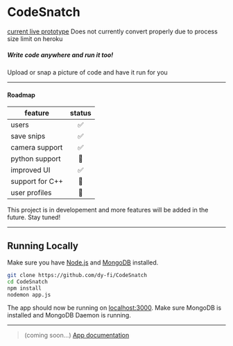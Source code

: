 # CodeSnatch
[current live prototype](https://codesnatch.herokuapp.com/) Does not currently convert properly due to process size limit on heroku

##### Write code anywhere and run it too!

Upload or snap a picture of code and have it run for you


-----

#### Roadmap

| feature           | status                    |
|-------------------|:-------------------------:|
| users             | :white_check_mark:        |
| save snips        | :white_check_mark:        |
| camera support    | :white_check_mark:        |
| python support    | :small_orange_diamond:    |
| improved UI       | :white_check_mark:        |
| support for C++   | :small_orange_diamond:    |
| user profiles     | :small_orange_diamond:    |

This project is in developement and more features will be added in the future.  Stay tuned!

-----

## Running Locally
Make sure you have [Node.js](http://nodejs.org/) and [MongoDB](https://www.mongodb.com/) installed.

```sh
git clone https://github.com/dy-fi/CodeSnatch
cd CodeSnatch
npm install
nodemon app.js
```
The app should now be running on [localhost:3000](http://localhost:3000/). Make sure MongoDB is installed and MongoDB Daemon is running.

-----
> (coming soon...)
> [App documentation](https://dy-fi.github.io/CodeSnatch/#/)
